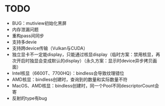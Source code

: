 # TODO
- BUG：mutiview初始化黑屏
- 内存泄漏问题
- 重构pass间同步
- 支持多devie
- 支持跨device传输（Vulkan与CUDA）
- 独立显卡不一定能display，只能通过核显display（临时方案：禁用核显，再次开启时独显会变成默认的display）（永久方案：显示时device异步拷贝画面）
- Intel核显（6600T、7700HQ）：bindless会导致纹理错位
- AMD核显：bindless创建时，查询到的数量和实际数量不符
- MacOS、AMD核显：bindless创建时，同一个Pool不同descriptorCount会寄
- 反射的type有bug
